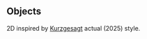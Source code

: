 


## Objects

2D inspired by [Kurzgesagt](<https://en.wikipedia.org/wiki/Kurzgesagt>) actual (2025) style.